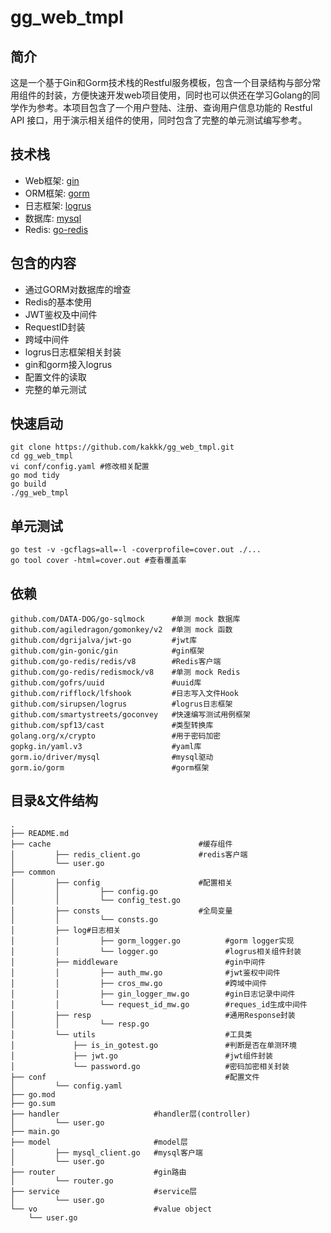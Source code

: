 # gg_web_tmpl

## 简介

这是一个基于Gin和Gorm技术栈的Restful服务模板，包含一个目录结构与部分常用组件的封装，方便快速开发web项目使用，同时也可以供还在学习Golang的同学作为参考。本项目包含了一个用户登陆、注册、查询用户信息功能的 Restful API 接口，用于演示相关组件的使用，同时包含了完整的单元测试编写参考。

## 技术栈

- Web框架: [gin](https://gin-gonic.com/)
- ORM框架: [gorm](https://gorm.io/)
- 日志框架: [logrus](https://github.com/sirupsen/logrus)
- 数据库: [mysql](https://www.mysql.com/)
- Redis: [go-redis](https://github.com/go-redis/redis)

## 包含的内容

- 通过GORM对数据库的增查
- Redis的基本使用
- JWT鉴权及中间件
- RequestID封装
- 跨域中间件
- logrus日志框架相关封装
- gin和gorm接入logrus
- 配置文件的读取
- 完整的单元测试

## 快速启动

```shell
git clone https://github.com/kakkk/gg_web_tmpl.git
cd gg_web_tmpl
vi conf/config.yaml #修改相关配置
go mod tidy
go build
./gg_web_tmpl
```

## 单元测试

```shell
go test -v -gcflags=all=-l -coverprofile=cover.out ./...
go tool cover -html=cover.out #查看覆盖率
```

## 依赖

```text
github.com/DATA-DOG/go-sqlmock      #单测 mock 数据库
github.com/agiledragon/gomonkey/v2  #单测 mock 函数
github.com/dgrijalva/jwt-go         #jwt库
github.com/gin-gonic/gin            #gin框架
github.com/go-redis/redis/v8        #Redis客户端
github.com/go-redis/redismock/v8    #单测 mock Redis
github.com/gofrs/uuid               #uuid库
github.com/rifflock/lfshook         #日志写入文件Hook
github.com/sirupsen/logrus          #logrus日志框架
github.com/smartystreets/goconvey   #快速编写测试用例框架
github.com/spf13/cast               #类型转换库
golang.org/x/crypto                 #用于密码加密
gopkg.in/yaml.v3                    #yaml库
gorm.io/driver/mysql                #mysql驱动
gorm.io/gorm                        #gorm框架
```

## 目录&文件结构

```text
.
├── README.md
├── cache                                 #缓存组件
│         ├── redis_client.go             #redis客户端
│         └── user.go
├── common
│         ├── config                      #配置相关
│         │         ├── config.go
│         │         └── config_test.go
│         ├── consts                      #全局变量
│         │         └── consts.go
│         ├── log#日志相关
│         │         ├── gorm_logger.go          #gorm logger实现
│         │         └── logger.go               #logrus相关组件封装
│         ├── middleware                        #gin中间件
│         │         ├── auth_mw.go              #jwt鉴权中间件
│         │         ├── cros_mw.go              #跨域中间件
│         │         ├── gin_logger_mw.go        #gin日志记录中间件
│         │         └── request_id_mw.go        #reques_id生成中间件
│         ├── resp                              #通用Response封装
│         │         └── resp.go
│         └── utils                             #工具类
│             ├── is_in_gotest.go               #判断是否在单测环境
│             ├── jwt.go                        #jwt组件封装
│             └── password.go                   #密码加密相关封装
├── conf                                        #配置文件
│         └── config.yaml
├── go.mod
├── go.sum
├── handler                     #handler层(controller)
│         └── user.go
├── main.go
├── model                       #model层
│         ├── mysql_client.go   #mysql客户端
│         └── user.go
├── router                      #gin路由
│         └── router.go
├── service                     #service层
│         └── user.go
└── vo                          #value object
    └── user.go

```
